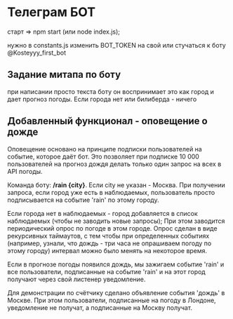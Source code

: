 # Телеграм БОТ

старт => npm start (или node index.js);

нужно в constants.js изменить BOT_TOKEN на свой или стучаться к боту @Kosteyyy_first_bot

## Задание митапа по боту

при написании просто текста боту он воспринимает это как город и дает прогноз погоды. Если города нет или билиберда - ничего

## Добавленный функционал - оповещение о дожде

Оповещение основано на принципе подписки пользователей на событие, которое даёт бот.
Это позволяет при подписке 10 000 пользователей на прогноз дождя делать только один запрос на всех в API погоды.

Команда боту: **/rain {city}**. Если city не указан - Москва.
При получении запроса, если город уже есть в наблюдаемых, пользователь просто подписывается на событие 'rain' по этому городу.

Если города нет в наблюдаемых - город добавляется в список наблюдаемых (чтобы не заводить новые запросы);
При этом заводится периодический опрос по погоде в этом городе.
Опрос сделан в виде рекурсивных таймаутов, с тем чтобы при определенных событиях (например, узнали, что дождь - три часа не опрашиваем погоду по этому городу) интервал можно было менять на некоторое время.

Если в прогнозе погоды появился дождь, мы зажигаем событие 'rain' и все пользователи, подписанные на событие 'rain' и на этот город
получают через свой листенер уведомление.

Для демонстрации по счётчику сделано объявление события 'дождь' в Москве. При этом пользователи, подписанные на погоду в Лондоне, уведомление не получат, а подписанные на Москву получат.
